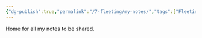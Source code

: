 ```yaml
---
{"dg-publish":true,"permalink":"/7-fleeting/my-notes/","tags":["Fleeting","gardenEntry","gardenEntry"]}
---
```


Home for all my notes to be shared.